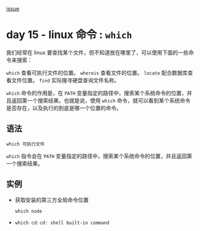 [issue](https://github.com/hoperyy/blog/issues/41)

# day 15 - linux 命令 : `which`

我们经常在 linux 要查找某个文件，但不知道放在哪里了，可以使用下面的一些命令来搜索： 

`which`  查看可执行文件的位置。
`whereis` 查看文件的位置。 
`locate`   配合数据库查看文件位置。
`find`   实际搜寻硬盘查询文件名称。

`which` 命令的作用是，在 `PATH` 变量指定的路径中，搜索某个系统命令的位置，并且返回第一个搜索结果。也就是说，使用 `which` 命令，就可以看到某个系统命令是否存在，以及执行的到底是哪一个位置的命令。

## 语法

```
which 可执行文件
```

`which` 指令会在 `PATH` 变量指定的路径中，搜索某个系统命令的位置，并且返回第一个搜索结果。
        
## 实例
    
+   获取安装的第三方全局命令位置

    `which node`
    
+   `which cd`: `cd: shell built-in command`

